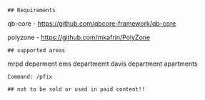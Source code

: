 
```
## Requirements
```
qb-core - https://github.com/qbcore-framework/qb-core

polyzone - https://github.com/mkafrin/PolyZone


```
## supported areas
```
mrpd deparment
ems departmemt
davis department
apartments

```
Command: /pfix
```



```
## not to be sold or used in paid content!!
```
